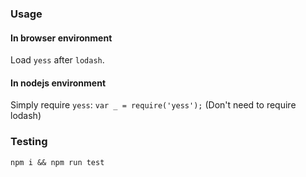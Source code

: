 ### Usage

#### In browser environment
Load `yess` after `lodash`.

#### In nodejs environment
Simply require `yess`: `var _ = require('yess');` (Don't need to require lodash)

### Testing
`npm i && npm run test`
